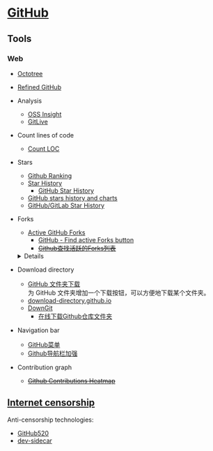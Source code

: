 # [GitHub](https://github.com/)
## Tools
### Web
- [Octotree](https://www.octotree.io/)
- [Refined GitHub](https://github.com/refined-github/refined-github)
- Analysis
  - [OSS Insight](https://ossinsight.io/)
  - [GitLive](https://www.gitlive.net/)
- Count lines of code
  - [Count LOC](https://codetabs.com/count-loc/count-loc-online.html)
- Stars
  - [Github Ranking](https://github.com/EvanLi/Github-Ranking)
  - [Star History](https://github.com/bytebase/star-history)
    - [GitHub Star History](https://star-history.com/)
  - [GitHub stars history and charts](https://stars.przemeknowak.com/)
  - [GitHub/GitLab Star History](https://codetabs.com/github-stars/github-star-history.html)
- Forks
  - [Active GitHub Forks](https://techgaun.github.io/active-forks/index.html)
    - [GitHub - Find active Forks button](https://greasyfork.org/zh-CN/scripts/397171-github-find-active-forks-button)
    - ~~[Github查找活跃的Forks列表](https://greasyfork.org/zh-CN/scripts/429795-github-find-active-forks)~~
  
  <details>

  - [Github Active Forks](https://github.com/yashx/github-active-forks)  
    Chrome Extension that adds an active forks section on a Github Repository Page.
  - [Github Find Active Forks [Embeded Edition]](https://greasyfork.org/zh-CN/scripts/429483-github-find-active-forks-embeded-edition)  
    Limit the display for 100 forks.
  - ~~[GitHub Your Fork](https://greasyfork.org/zh-CN/scripts/12142-github-your-fork)~~

  </details>
- Download directory
  - [GitHub 文件夹下载](https://greasyfork.org/zh-CN/scripts/434592-github-%E6%96%87%E4%BB%B6%E5%A4%B9%E4%B8%8B%E8%BD%BD)  
    为 GitHub 文件夹增加一个下载按钮，可以方便地下载某个文件夹。
  - [download-directory.github.io](https://download-directory.github.io/)
  - [DownGit](https://downgit.github.io/)
    - [在线下载Github仓库文件夹](https://greasyfork.org/zh-CN/scripts/411834-download-github-repo-sub-folder)
- Navigation bar
  - [GitHub菜单](https://greasyfork.org/zh-CN/scripts/398004-github%E8%8F%9C%E5%8D%95)
  - [Github导航栏加强](https://greasyfork.org/zh-CN/scripts/382665-github%E5%AF%BC%E8%88%AA%E6%A0%8F%E5%8A%A0%E5%BC%BA)
- Contribution graph
  - ~~[Github Contributions Heatmap](https://greasyfork.org/zh-CN/scripts/4941-github-contributions-heatmap)~~

## [Internet censorship](https://github.com/Chaoses-Ib/Networks/blob/main/Internet/Censorship/README.md)
Anti-censorship technologies:
- [GitHub520](https://github.com/521xueweihan/GitHub520)
- [dev-sidecar](https://github.com/docmirror/dev-sidecar)